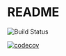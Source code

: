 # README #

![Build Status](https://codeship.com/projects/c5b42a30-bb10-0134-c1e5-0a15df6d3688/status?branch=master)

[![codecov](https://codecov.io/bb/pschaus/minicp/branch/master/graph/badge.svg?token=zAUOtKaB64)](https://codecov.io/bb/pschaus/minicp)

